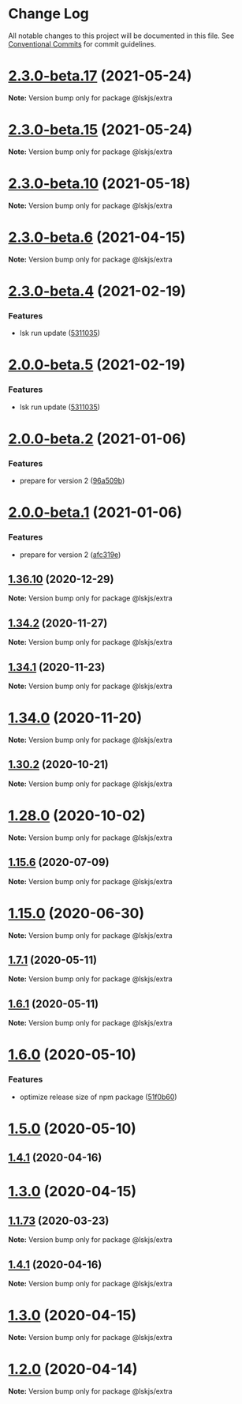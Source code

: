 # Change Log

All notable changes to this project will be documented in this file.
See [Conventional Commits](https://conventionalcommits.org) for commit guidelines.

# [2.3.0-beta.17](https://github.com/lskjs/ux/tree/master/packages/extra/compare/v2.3.0-beta.15...v2.3.0-beta.17) (2021-05-24)

**Note:** Version bump only for package @lskjs/extra





# [2.3.0-beta.15](https://github.com/lskjs/ux/tree/master/packages/extra/compare/v2.3.0-beta.13...v2.3.0-beta.15) (2021-05-24)

**Note:** Version bump only for package @lskjs/extra





# [2.3.0-beta.10](https://github.com/lskjs/ux/tree/master/packages/extra/compare/v2.3.0-beta.9...v2.3.0-beta.10) (2021-05-18)

**Note:** Version bump only for package @lskjs/extra





# [2.3.0-beta.6](https://github.com/lskjs/ux/tree/master/packages/extra/compare/v2.3.0-beta.4...v2.3.0-beta.6) (2021-04-15)

**Note:** Version bump only for package @lskjs/extra





# [2.3.0-beta.4](https://github.com/lskjs/ux/tree/master/packages/extra/compare/v2.0.0-beta.4...v2.3.0-beta.4) (2021-02-19)


### Features

* lsk run update ([5311035](https://github.com/lskjs/ux/tree/master/packages/extra/commit/5311035a4a997dba9a2c4c5f10b9e46991756118))





# [2.0.0-beta.5](https://github.com/lskjs/ux/tree/master/packages/extra/compare/v2.0.0-beta.4...v2.0.0-beta.5) (2021-02-19)


### Features

* lsk run update ([5311035](https://github.com/lskjs/ux/tree/master/packages/extra/commit/5311035a4a997dba9a2c4c5f10b9e46991756118))





# [2.0.0-beta.2](https://github.com/lskjs/ux/tree/master/packages/extra/compare/v2.0.0-beta.1...v2.0.0-beta.2) (2021-01-06)


### Features

* prepare for version 2 ([96a509b](https://github.com/lskjs/ux/tree/master/packages/extra/commit/96a509ba00518803fe27868f19d329561aeaa650))





# [2.0.0-beta.1](https://github.com/lskjs/ux/tree/master/packages/extra/compare/v1.36.10...v2.0.0-beta.1) (2021-01-06)


### Features

* prepare for version 2 ([afc319e](https://github.com/lskjs/ux/tree/master/packages/extra/commit/afc319ec7bb9f1d4236ad02e951f295f6d79a3e9))





## [1.36.10](https://github.com/lskjs/ux/tree/master/packages/extra/compare/v1.36.9...v1.36.10) (2020-12-29)

**Note:** Version bump only for package @lskjs/extra





## [1.34.2](https://github.com/lskjs/ux/tree/master/packages/extra/compare/v1.34.1...v1.34.2) (2020-11-27)

**Note:** Version bump only for package @lskjs/extra





## [1.34.1](https://github.com/lskjs/ux/tree/master/packages/extra/compare/v1.34.0...v1.34.1) (2020-11-23)

**Note:** Version bump only for package @lskjs/extra





# [1.34.0](https://github.com/lskjs/ux/tree/master/packages/extra/compare/v1.33.0...v1.34.0) (2020-11-20)

**Note:** Version bump only for package @lskjs/extra





## [1.30.2](https://github.com/lskjs/ux/tree/master/packages/extra/compare/v1.30.1...v1.30.2) (2020-10-21)

**Note:** Version bump only for package @lskjs/extra





# [1.28.0](https://github.com/lskjs/ux/tree/master/packages/extra/compare/v1.27.4...v1.28.0) (2020-10-02)

**Note:** Version bump only for package @lskjs/extra





## [1.15.6](https://github.com/lskjs/ux/tree/master/packages/extra/compare/v1.15.5...v1.15.6) (2020-07-09)

**Note:** Version bump only for package @lskjs/extra





# [1.15.0](https://github.com/lskjs/ux/tree/master/packages/extra/compare/v1.14.0...v1.15.0) (2020-06-30)

**Note:** Version bump only for package @lskjs/extra





## [1.7.1](https://github.com/lskjs/ux/tree/master/packages/extra/compare/v1.6.1...v1.7.1) (2020-05-11)

**Note:** Version bump only for package @lskjs/extra





## [1.6.1](https://github.com/lskjs/ux/tree/master/packages/extra/compare/v1.6.0...v1.6.1) (2020-05-11)

**Note:** Version bump only for package @lskjs/extra





# [1.6.0](https://github.com/lskjs/ux/tree/master/packages/extra/compare/v1.5.0...v1.6.0) (2020-05-10)


### Features

* optimize release size of npm package ([51f0b60](https://github.com/lskjs/ux/tree/master/packages/extra/commit/51f0b60a4a471b0b1da9232105a4cf23b720ec8c))





# [1.5.0](https://github.com/lskjs/ux/tree/master/packages/extra/compare/v1.1.94...v1.5.0) (2020-05-10)



## [1.4.1](https://github.com/lskjs/ux/tree/master/packages/extra/compare/v1.4.0...v1.4.1) (2020-04-16)



# [1.3.0](https://github.com/lskjs/ux/tree/master/packages/extra/compare/v1.1.76...v1.3.0) (2020-04-15)



## [1.1.73](https://github.com/lskjs/ux/tree/master/packages/extra/compare/v1.1.72...v1.1.73) (2020-03-23)

**Note:** Version bump only for package @lskjs/extra





## [1.4.1](https://github.com/lskjs/ux/tree/master/packages/extra/compare/v1.4.0...v1.4.1) (2020-04-16)

**Note:** Version bump only for package @lskjs/extra





# [1.3.0](https://github.com/lskjs/ux/tree/master/packages/extra/compare/v1.1.76...v1.3.0) (2020-04-15)

**Note:** Version bump only for package @lskjs/extra





# [1.2.0](https://github.com/lskjs/ux/tree/master/packages/extra/compare/v1.1.76...v1.2.0) (2020-04-14)

**Note:** Version bump only for package @lskjs/extra
